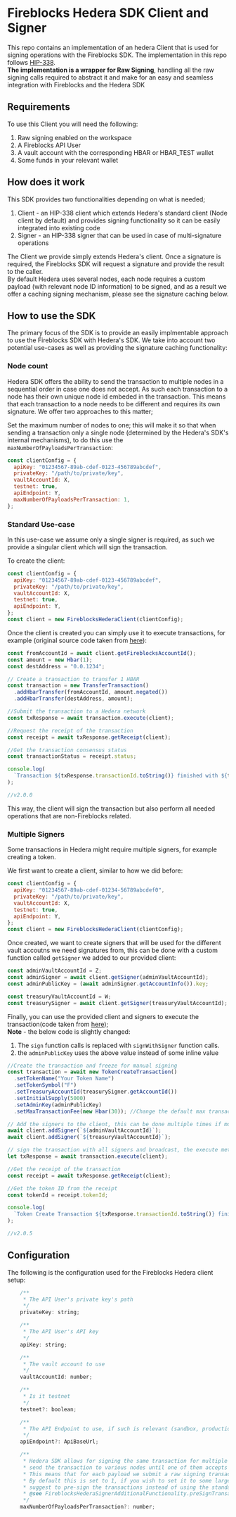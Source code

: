 # Fireblocks Hedera SDK Client and Signer

This repo contains an implementation of an hedera Client that is used for signing operations with the Fireblocks SDK.
The implementation in this repo follows [HIP-338](https://hips.hedera.com/hip/hip-338).<br/>
**The implementation is a wrapper for Raw Signing**, handling all the raw signing calls required to abstract it and make for an easy and seamless integration with Fireblocks and the Hedera SDK

## Requirements

To use this Client you will need the following:

1. Raw signing enabled on the workspace
2. A Fireblocks API User
3. A vault account with the corresponding HBAR or HBAR_TEST wallet
4. Some funds in your relevant wallet

## How does it work

This SDK provides two functionalities depending on what is needed;

1. Client - an HIP-338 client which extends Hedera's standard client (Node client by default) and provides signing functionality so it can be easily integrated into existing code
2. Signer - an HIP-338 signer that can be used in case of multi-signature operations

The Client we provide simply extends Hedera's client. Once a signature is required, the Fireblocks SDK will request a signature and provide the result to the caller.<br/>
By default Hedera uses several nodes, each node requires a custom payload (with relevant node ID information) to be signed, and as a result we offer a caching signing mechanism, please see the signature caching below.

## How to use the SDK

The primary focus of the SDK is to provide an easily implmentable approach to use the Fireblocks SDK with Hedera's SDK.
We take into account two potential use-cases as well as providing the signature caching functionality:

### Node count

Hedera SDK offers the ability to send the transaction to multiple nodes in a sequential order in case one does not accept. As such each transaction to a node has their own unique node id embeded in the transaction. This means that each transaction to a node needs to be different and requires its own signature. We offer two approaches to this matter;

Set the maximum number of nodes to one; this will make it so that when sending a transaction only a single node (determined by the Hedera's SDK's internal mechanisms), to do this use the `maxNumberOfPayloadsPerTransaction`:

```javascript
const clientConfig = {
  apiKey: "01234567-89ab-cdef-0123-456789abcdef",
  privateKey: "/path/to/private/key",
  vaultAccountId: X,
  testnet: true,
  apiEndpoint: Y,
  maxNumberOfPayloadsPerTransaction: 1,
};
```

### Standard Use-case

In this use-case we assume only a single signer is required, as such we provide a singular client which will sign the transaction.

To create the client:

```javascript
const clientConfig = {
  apiKey: "01234567-89ab-cdef-0123-456789abcdef",
  privateKey: "/path/to/private/key",
  vaultAccountId: X,
  testnet: true,
  apiEndpoint: Y,
};
const client = new FireblocksHederaClient(clientConfig);
```

Once the client is created you can simply use it to execute transactions, for example (original source code taken from [here](https://docs.hedera.com/hedera/sdks-and-apis/sdks/accounts-and-hbar/transfer-cryptocurrency)):

```javascript
const fromAccountId = await client.getFireblocksAccountId();
const amount = new Hbar(1);
const destAddress = "0.0.1234";

// Create a transaction to transfer 1 HBAR
const transaction = new TransferTransaction()
  .addHbarTransfer(fromAccountId, amount.negated())
  .addHbarTransfer(destAddress, amount);

//Submit the transaction to a Hedera network
const txResponse = await transaction.execute(client);

//Request the receipt of the transaction
const receipt = await txResponse.getReceipt(client);

//Get the transaction consensus status
const transactionStatus = receipt.status;

console.log(
  `Transaction ${txResponse.transactionId.toString()} finished with ${transactionStatus.toString()}`
);

//v2.0.0
```

This way, the client will sign the transaction but also perform all needed operations that are non-Fireblocks related.

### Multiple Signers

Some transactions in Hedera might require multiple signers, for example creating a token.

We first want to create a client, similar to how we did before:

```javascript
const clientConfig = {
  apiKey: "01234567-89ab-cdef-01234-56789abcdef0",
  privateKey: "/path/to/private/key",
  vaultAccountId: X,
  testnet: true,
  apiEndpoint: Y,
};
const client = new FireblocksHederaClient(clientConfig);
```

Once created, we want to create signers that will be used for the different vault accoutns we need signatures from, this can be done with a custom function called `getSigner` we added to our provided client:

```javascript
const adminVaultAccountId = Z;
const adminSigner = await client.getSigner(adminVaultAccountId);
const adminPublicKey = (await adminSigner.getAccountInfo()).key;

const treasuryVaultAccountId = W;
const treasurySigner = await client.getSigner(treasuryVaultAccountId);
```

Finally, you can use the provided client and signers to execute the transaction(code taken from [here](https://docs.hedera.com/hedera/sdks-and-apis/sdks/token-service/define-a-token));<br/>
**Note** - the below code is slightly changed:

1. The `sign` function calls is replaced with `signWithSigner` function calls.
2. the `adminPublicKey` uses the above value instead of some inline value

```javascript
//Create the transaction and freeze for manual signing
const transaction = await new TokenCreateTransaction()
  .setTokenName("Your Token Name")
  .setTokenSymbol("F")
  .setTreasuryAccountId(treasurySigner.getAccountId())
  .setInitialSupply(5000)
  .setAdminKey(adminPublicKey)
  .setMaxTransactionFee(new Hbar(30)); //Change the default max transaction fee

// Add the signers to the client, this can be done multiple times if more than 2 signers are needed
await client.addSigner(`${adminVaultAccountId}`);
await client.addSigner(`${treasuryVaultAccountId}`);

// sign the transaction with all signers and broadcast, the execute method will also cache the signatures if multiuple nodes are configured in the client config
let txResponse = await transaction.execute(client);

//Get the receipt of the transaction
const receipt = await txResponse.getReceipt(client);

//Get the token ID from the receipt
const tokenId = receipt.tokenId;

console.log(
  `Token Create Transaction ${txResponse.transactionId.toString()} finished with ${transactionStatus.toString()}`
);

//v2.0.5
```

## Configuration

The following is the configuration used for the Fireblocks Hedera client setup:

```javascript
    /**
     * The API User's private key's path
     */
    privateKey: string;

    /**
     * The API User's API key
     */
    apiKey: string;

    /**
     * The vault account to use
     */
    vaultAccountId: number;

    /**
     * Is it testnet
     */
    testnet?: boolean;

    /**
     * The API Endpoint to use, if such is relevant (sandbox, production, etc.)
     */
    apiEndpoint?: ApiBaseUrl;

    /**
     * Hedera SDK allows for signing the same transaction for multiple nodes. This allows us to
     * send the transaction to various nodes until one of them accepts it.
     * This means that for each payload we submit a raw signing transaction.
     * By default this is set to 1, if you wish to set it to some larger number, it's completely fine, however in that scenario we
     * suggest to pre-sign the transactions instead of using the standard notation.
     * @see FireblocksHederaSignerAdditionalFunctionality.preSignTransaction
     */
    maxNumberOfPayloadsPerTransaction?: number;
```
